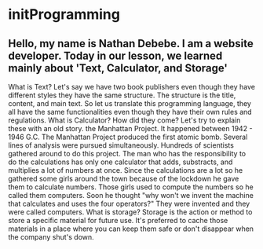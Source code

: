 # initProgramming
## Hello, my name is Nathan Debebe. I am a website developer. Today in our lesson, we learned mainly about 'Text, Calculator, and Storage'
What is Text?
	Let's say we have two book publishers even though they have different styles they have the same structure. The structure is the title, content, and main text. So let us translate this programming language, they all have the same functionalities even though they have their own rules and regulations.
What is Calculator? How did they come?
	Let's try to explain these with an old story. the Manhattan Project. It happened between 1942 - 1946 G.C. The Manhattan Project produced the first atomic bomb. Several lines of analysis were pursued simultaneously. Hundreds of scientists gathered around to do this project. The man who has the responsibility to do the calculations has only one calculator that adds, substracts, and multiplies a lot of numbers at once. Since the calculations are a lot so he gathered some girls around the town because of the lockdown he gave them to calculate numbers. Those girls used to compute the numbers so he called them computers. Soon he thought "why won't we invent the machine that calculates and uses the four operators?" They were invented and they were called computers.
What is storage?
	Storage is the action or method to store a specific material for future use. It's preferred to cache those materials in a place where you can keep them safe or don't disappear when the company shut's down. 

